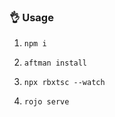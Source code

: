 ### 👌 Usage

1. ``
npm i
``

2. ``
aftman install
``

3. ``
npx rbxtsc --watch
``

4. ``
rojo serve
``